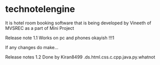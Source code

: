 # technotelengine


It is hotel room booking software that is being developed by Vineeth of MVSREC as a part of Mini Project


Release note 1.1   Works on pc and phones okayish !!!1


If any changes do make...

Release notes 1.2    Done by Kiran8499 .ds.html.css.c.cpp.java.py.whatnot
